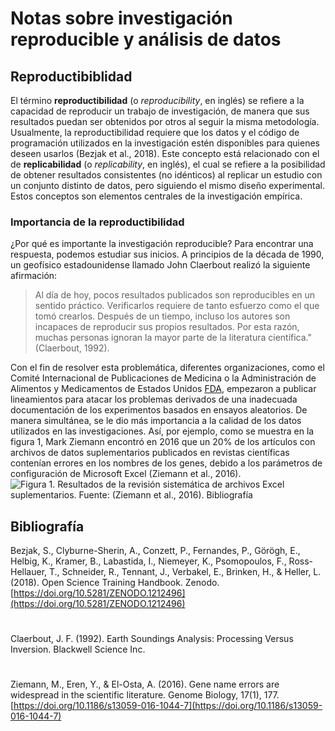 # Notas sobre investigación reproducible y análisis de datos
## Reproductibiblidad 
El término **reproductibilidad** (o *reproducibility*, en inglés) se refiere a la capacidad de reproducir un trabajo de investigación, de manera que sus resultados puedan ser obtenidos por otros al seguir la misma metodología. Usualmente, la reproductibilidad requiere que los datos y el código de programación utilizados en la investigación estén disponibles para quienes deseen usarlos (Bezjak et al., 2018). Este concepto está relacionado con el de **replicabilidad** (o *replicability*, en inglés), el cual se refiere a la posibilidad de obtener resultados consistentes (no idénticos) al replicar un estudio con un conjunto distinto de datos, pero siguiendo el mismo diseño experimental. Estos conceptos son elementos centrales de la investigación empírica.
### Importancia de la reproductibilidad
¿Por qué es importante la investigación reproducible? Para encontrar una respuesta, podemos estudiar sus inicios. A principios de la década de 1990, un geofísico estadounidense llamado John Claerbout realizó la siguiente afirmación:
> Al día de hoy, pocos resultados publicados son reproducibles en un sentido práctico. Verificarlos requiere de tanto esfuerzo como el que tomó crearlos. Después de un tiempo, incluso los autores son incapaces de reproducir sus propios resultados. Por esta razón, muchas personas ignoran la mayor parte de la literatura científica."(Claerbout, 1992). 
>
Con el fin de resolver esta problemática, diferentes organizaciones, como el Comité Internacional de Publicaciones de Medicina o la Administración de Alimentos y Medicamentos de Estados Unidos [FDA](https://www.fda.gov/), empezaron a publicar lineamientos para atacar los problemas derivados de una inadecuada documentación de los experimentos basados en ensayos aleatorios. De manera simultánea, se le dio más importancia a la calidad de los datos utilizados en las investigaciones. Así, por ejemplo, como se muestra en la figura 1, Mark Ziemann encontró en 2016 que un 20% de los artículos con archivos de datos suplementarios publicados en revistas científicas contenían errores en los nombres de los genes, debido a los parámetros de configuración de Microsoft Excel (Ziemann et al., 2016).
![Figura 1. Resultados de la revisión sistemática de archivos Excel suplementarios. Fuente: (Ziemann et al., 2016).
Bibliografía](https://geoprocesamiento-2020i.github.io/laboratorio-01-markdown/ZiemannEtAlFig1.png "Figura 1. Resultados de la revisión sistemática de archivos Excel suplementarios. Fuente: (Ziemann et al., 2016).
Bibliografía")
## Bibliografía 
Bezjak, S., Clyburne-Sherin, A., Conzett, P., Fernandes, P., Görögh, E., Helbig, K., Kramer, B., Labastida, I., Niemeyer, K., Psomopoulos, F., Ross-Hellauer, T., Schneider, R., Tennant, J., Verbakel, E., Brinken, H., & Heller, L. (2018). Open Science Training Handbook. Zenodo.[https://doi.org/10.5281/ZENODO.1212496](https://doi.org/10.5281/ZENODO.1212496)
#
Claerbout, J. F. (1992). Earth Soundings Analysis: Processing Versus Inversion. Blackwell Science Inc.
#
Ziemann, M., Eren, Y., & El-Osta, A. (2016). Gene name errors are widespread in the scientific literature. Genome Biology, 17(1), 177.[https://doi.org/10.1186/s13059-016-1044-7](https://doi.org/10.1186/s13059-016-1044-7)
